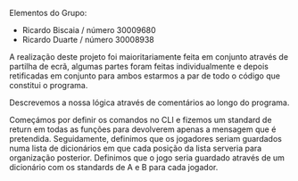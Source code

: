 Elementos do Grupo: 
- Ricardo Biscaia / número 30009680
- Ricardo Duarte / número 30008938

A realização deste projeto foi maioritariamente feita em conjunto através de partilha de ecrã, algumas partes foram feitas individualmente e depois retificadas em conjunto para ambos estarmos a par de todo o código que constitui o programa.

Descrevemos a nossa lógica através de comentários ao longo do programa.

Começámos por definir os comandos no CLI e fizemos um standard de return em todas as funções para devolverem apenas a mensagem que é pretendida.
Seguidamente, definimos que os jogadores seriam guardados numa lista de dicionários em que cada posição da lista serveria para organização posterior.
Definimos que o jogo seria guardado através de um dicionário com os standards de A e B para cada jogador.
